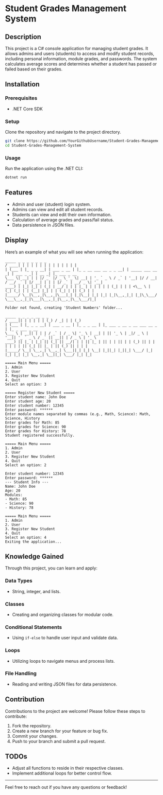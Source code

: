 # Student Grades Management System

## Description
This project is a C# console application for managing student grades. It allows admins and users (students) to access and modify student records, including personal information, module grades, and passwords. The system calculates average scores and determines whether a student has passed or failed based on their grades.

## Installation

### Prerequisites
- .NET Core SDK

### Setup
Clone the repository and navigate to the project directory.

```bash
git clone https://github.com/YourGithubUsername/Student-Grades-Management-System.git
cd Student-Grades-Management-System
```

### Usage
Run the application using the .NET CLI:

```bash
dotnet run
```

## Features
- Admin and user (student) login system.
- Admins can view and edit all student records.
- Students can view and edit their own information.
- Calculation of average grades and pass/fail status.
- Data persistence in JSON files.

## Display
Here’s an example of what you will see when running the application:

```plaintext
_____ _ _ _ _ _ _ _
/ ____| | | | | | | | | | | | | |
| (___ | |_ _ _ __| | ___ _ __ | |_ _ __ ___ __ _ _ __| | _____ ___ __ _| | ___ _ _| | __ _| |_ ___ _ __
\___ \| __| | | |/ _` |/ _ \ '_ \| __| | '_ ` _ \ / _` | '__| |/ / __| / __/ _` | |/ __| | | | |/ _` | __/ _ \| '__|
____) | |_| |_| | (_| | __/ | | | |_ | | | | | | (_| | | | <\__ \ | (_| (_| | | (__| |_| | | (_| | || (_) | |
|_____/ \__|\__,_|\__,_|\___|_| |_|\__| |_| |_| |_|\__,_|_| |_|\_\___/ \___\__,_|_|\___|\__,_|_|\__,_|\__\___/|_|

Folder not found, creating 'Student Numbers' folder...

_____ _ _ _ _ __ _ _
/ ____|| | | | | | (_) / _| | | (_)
| (___ | |_ _ _ __| | ___ _ __ | |_ _ _ __ | |_ ___ _ __ _ __ ___ __ _ | |_ _ ___ _ __
\___ \ | __|| | | | / _` | / _ \| '_ \ | __| | || '_ \ | _|/ _ \ | '__|| '_ ` _ \ / _` || __|| | / _ \ | '_ \
____) || |_ | |_| || (_| || __/| | | || |_ | || | | || | | (_) || | | | | | | || (_| || |_ | || (_) || | | |
|_____/ \__| \__,_| \__,_| \___||_| |_| \__| |_||_| |_||_| \___/ |_| |_| |_| |_| \__,_| \__||_| \___/ |_| |_|

===== Main Menu =====
1. Admin
2. User
3. Register New Student
4. Quit
Select an option: 3

===== Register New Student =====
Enter student name: John Doe
Enter student age: 20
Enter student number: 12345
Enter password: ******
Enter module names separated by commas (e.g., Math, Science): Math, Science, History
Enter grades for Math: 85
Enter grades for Science: 90
Enter grades for History: 78
Student registered successfully.

===== Main Menu =====
1. Admin
2. User
3. Register New Student
4. Quit
Select an option: 2

Enter student number: 12345
Enter password: ******
--- Student Info ---
Name: John Doe
Age: 20
Modules:
- Math: 85
- Science: 90
- History: 78

===== Main Menu =====
1. Admin
2. User
3. Register New Student
4. Quit
Select an option: 4
Exiting the application...
```

## Knowledge Gained
Through this project, you can learn and apply:

### Data Types
- String, integer, and lists.

### Classes
- Creating and organizing classes for modular code.

### Conditional Statements
- Using `if-else` to handle user input and validate data.

### Loops
- Utilizing loops to navigate menus and process lists.

### File Handling
- Reading and writing JSON files for data persistence.

## Contribution
Contributions to the project are welcome! Please follow these steps to contribute:

1. Fork the repository.
2. Create a new branch for your feature or bug fix.
3. Commit your changes.
4. Push to your branch and submit a pull request.

## TODOs
- Adjust all functions to reside in their respective classes.
- Implement additional loops for better control flow.

---
Feel free to reach out if you have any questions or feedback!
